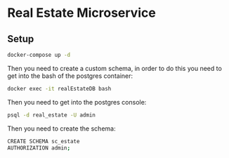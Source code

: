 # Real Estate Microservice

## Setup

```bash
docker-compose up -d
```

Then you need to create a custom schema, in order to do this you need to get into the bash of the postgres container:

```bash
docker exec -it realEstateDB bash
```

Then you need to get into the postgres console:

```bash
psql -d real_estate -U admin
```

Then you need to create the schema:

```bash
CREATE SCHEMA sc_estate
AUTHORIZATION admin;
```
